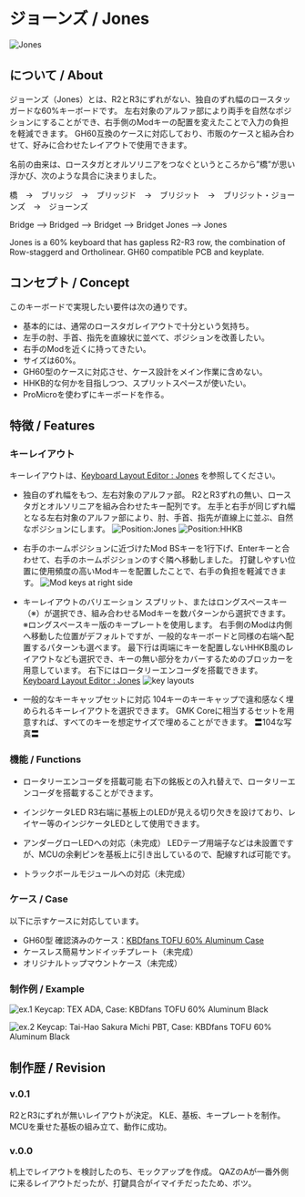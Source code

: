 # ジョーンズ / Jones

![Jones](./assets/IMG_1429.jpeg)

## について / About

ジョーンズ（Jones）とは、R2とR3にずれがない、独自のずれ幅のロースタッガードな60%キーボードです。
左右対象のアルファ部により両手を自然なポジションにすることができ、右手側のModキーの配置を変えたことで入力の負担を軽減できます。
GH60互換のケースに対応しており、市販のケースと組み合わせて、好みに合わせたレイアウトで使用できます。

名前の由来は、ロースタガとオルソリニアをつなぐというところから”橋”が思い浮かび、次のような具合に決まりました。

橋　→　ブリッジ　→　ブリッジド　→　ブリジット　→　ブリジット・ジョーンズ　→　ジョーンズ

Bridge --> Bridged --> Bridget --> Bridget Jones --> Jones

Jones is a 60% keyboard that has gapless R2-R3 row, the combination of Row-staggerd and Ortholinear.
GH60 compatible PCB and keyplate.


## コンセプト / Concept

このキーボードで実現したい要件は次の通りです。

- 基本的には、通常のロースタガレイアウトで十分という気持ち。
- 左手の肘、手首、指先を直線状に並べて、ポジションを改善したい。
- 右手のModを近くに持ってきたい。
- サイズは60%。
- GH60型のケースに対応させ、ケース設計をメイン作業に含めない。
- HHKB的な何かを目指しつつ、スプリットスペースが使いたい。
- ProMicroを使わずにキーボードを作る。


## 特徴 / Features

### キーレイアウト

キーレイアウトは、[Keyboard Layout Editor : Jones](http://www.keyboard-layout-editor.com/#/gists/62a2e13a54e2d129532bc8758cfc1e79 "Keyboard Layout Editor : Jones") を参照してください。

- 独自のずれ幅をもつ、左右対象のアルファ部。
R2とR3ずれの無い、ロースタガとオルソリニアを組み合わせたキー配列です。
左手と右手が同じずれ幅となる左右対象のアルファ部により、肘、手首、指先が直線上に並ぶ、自然なポジションにします。
![Position:Jones](./assets/position_jones.jpg)
![Position:HHKB](./assets/position_hhkb.jpg)

- 右手のホームポジションに近づけたMod
BSキーを1行下げ、Enterキーと合わせて、右手のホームポジションのすぐ隣へ移動しました。
打鍵しやすい位置に使用頻度の高いModキーを配置したことで、右手の負担を軽減できます。
![Mod keys at right side](./assets/IMG_1436.jpeg)

- キーレイアウトのバリエーション
スプリット、またはロングスペースキー（※）が選択でき、組み合わせるModキーを数パターンから選択できます。
※ロングスペースキー版のキープレートを使用します。
右手側のModは内側へ移動した位置がデフォルトですが、一般的なキーボードと同様の右端へ配置するパターンも選べます。
最下行は両端にキーを配置しないHHKB風のレイアウトなども選択でき、キーの無い部分をカバーするためのブロッカーを用意しています。
右下にはロータリーエンコーダを搭載できます。
[Keyboard Layout Editor : Jones](http://www.keyboard-layout-editor.com/#/gists/62a2e13a54e2d129532bc8758cfc1e79 "Keyboard Layout Editor : Jones")
![key layouts](./assets/layout.png)

- 一般的なキーキャップセットに対応
104キーのキーキャップで違和感なく埋められるキーレイアウトを選択できます。
GMK Coreに相当するセットを用意すれば、すべてのキーを想定サイズで埋めることができます。
〓104な写真〓

### 機能 / Functions

- ロータリーエンコーダを搭載可能
右下の銘板との入れ替えで、ロータリーエンコーダを搭載することができます。

- インジケータLED
R3右端に基板上のLEDが見える切り欠きを設けており、レイヤー等のインジケータLEDとして使用できます。

- アンダーグローLEDへの対応（未完成）
LEDテープ用端子などは未設置ですが、MCUの余剰ピンを基板上に引き出しているので、配線すれば可能です。

- トラックボールモジュールへの対応（未完成）


### ケース / Case

以下に示すケースに対応しています。

- GH60型
確認済みのケース：[KBDfans TOFU 60% Aluminum Case](https://kbdfans.com/collections/60-layout-case/products/kbdfans-tofu-60-aluminum-case)
- ケースレス簡易サンドイッチプレート（未完成）
- オリジナルトップマウントケース（未完成）


### 制作例 / Example

![ex.1](./assets/IMG_1412.jpeg)
Keycap: TEX ADA, Case: KBDfans TOFU 60% Aluminum Black

![ex.2](./assets/IMG_1406.jpeg)
Keycap: Tai-Hao Sakura Michi PBT, Case: KBDfans TOFU 60% Aluminum Black
## 制作歴 / Revision

### v.0.1

R2とR3にずれが無いレイアウトが決定。
KLE、基板、キープレートを制作。
MCUを乗せた基板の組み立て、動作に成功。

### v.0.0

机上でレイアウトを検討したのち、モックアップを作成。
QAZのAが一番外側に来るレイアウトだったが、打鍵具合がイマイチだったため、ボツ。

